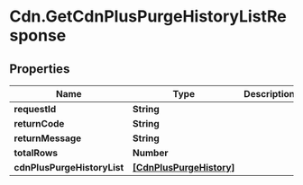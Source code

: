 # Cdn.GetCdnPlusPurgeHistoryListResponse

## Properties
Name | Type | Description | Notes
------------ | ------------- | ------------- | -------------
**requestId** | **String** |  | [optional] 
**returnCode** | **String** |  | [optional] 
**returnMessage** | **String** |  | [optional] 
**totalRows** | **Number** |  | [optional] 
**cdnPlusPurgeHistoryList** | [**[CdnPlusPurgeHistory]**](CdnPlusPurgeHistory.md) |  | [optional] 


